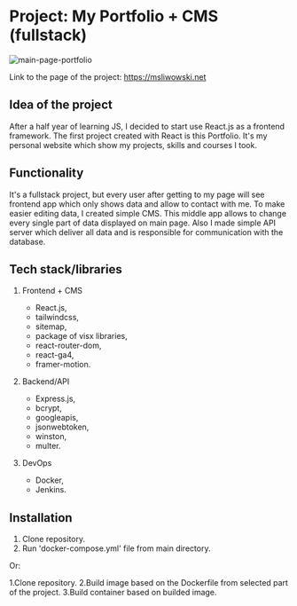 # Project: My Portfolio + CMS (fullstack)

![main-page-portfolio](https://api.msliwowski.net/images/dfad08a3-7d33-49db-9430-ffb2f2ee0191/mainpage.png)

Link to the page of the project: https://msliwowski.net

## Idea of the project

After a half year of learning JS, I decided to start use React.js as a frontend framework. The first project created with React is this Portfolio. It's my personal website which show my projects, skills and courses I took.

## Functionality

It's a fullstack project, but every user after getting to my page will see frontend app which only shows data and allow to contact with me. To make easier editing data, I created simple CMS. This middle app allows to change every single part of data displayed on main page. Also I made simple API server which deliver all data and is responsible for communication with the database.

## Tech stack/libraries

  1. Frontend + CMS

     - React.js,
     - tailwindcss,
     - sitemap,
     - package of visx libraries,
     - react-router-dom,
     - react-ga4,
     - framer-motion.

  2. Backend/API

     - Express.js,
     - bcrypt,
     - googleapis,
     - jsonwebtoken,
     - winston,
     - multer.

  3. DevOps

     - Docker,
     - Jenkins.

## Installation

  1. Clone repository.
  2. Run 'docker-compose.yml' file from main directory.

  Or:

  1.Clone repository. 
  2.Build image based on the Dockerfile from selected part of the project.
  3.Build container based on builded image.


